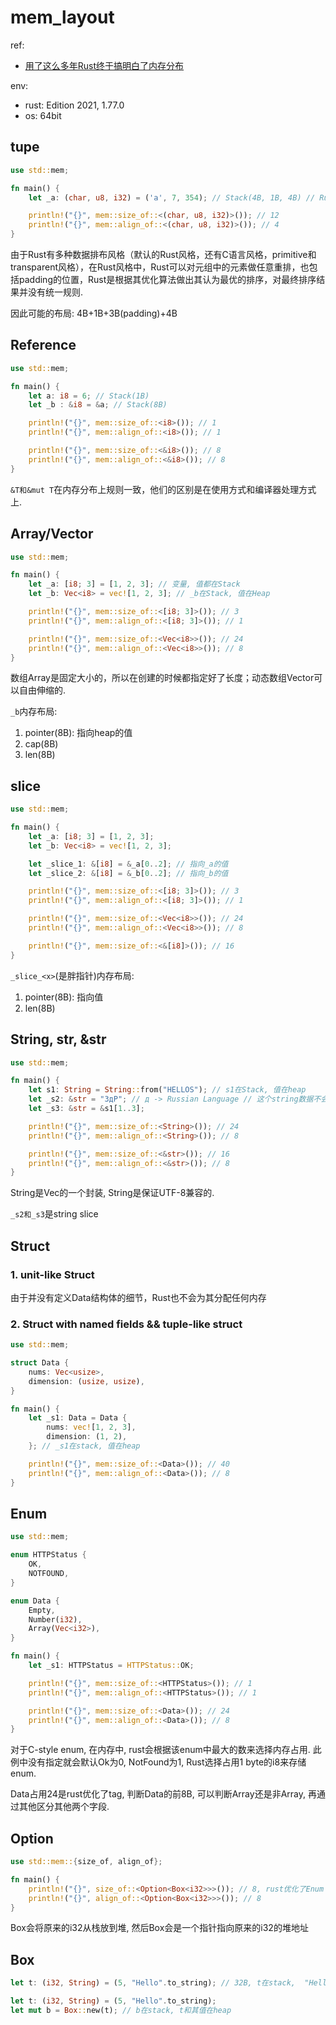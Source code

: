 # mem_layout
ref:
- [用了这么多年Rust终于搞明白了内存分布](https://zhuanlan.zhihu.com/p/624552143)

env:
- rust: Edition 2021, 1.77.0
- os: 64bit

## tupe
```rust
use std::mem;

fn main() {
    let _a: (char, u8, i32) = ('a', 7, 354); // Stack(4B, 1B, 4B) // Rust会选择Tuple中对齐值最大的元素为_a该元组的对齐值, 因此alignment是4

    println!("{}", mem::size_of::<(char, u8, i32)>()); // 12
    println!("{}", mem::align_of::<(char, u8, i32)>()); // 4
}
```

由于Rust有多种数据排布风格（默认的Rust风格，还有C语言风格，primitive和transparent风格），在Rust风格中，Rust可以对元组中的元素做任意重排，也包括padding的位置，Rust是根据其优化算法做出其认为最优的排序，对最终排序结果并没有统一规则.

因此可能的布局: 4B+1B+3B(padding)+4B

## Reference
```rust
use std::mem;

fn main() {
    let a: i8 = 6; // Stack(1B)
    let _b : &i8 = &a; // Stack(8B)

    println!("{}", mem::size_of::<i8>()); // 1
    println!("{}", mem::align_of::<i8>()); // 1

    println!("{}", mem::size_of::<&i8>()); // 8
    println!("{}", mem::align_of::<&i8>()); // 8
}
```

`&T和&mut T`在内存分布上规则一致，他们的区别是在使用方式和编译器处理方式上.

## Array/Vector
```rust
use std::mem;

fn main() {
    let _a: [i8; 3] = [1, 2, 3]; // 变量, 值都在Stack
    let _b: Vec<i8> = vec![1, 2, 3]; // _b在Stack, 值在Heap

    println!("{}", mem::size_of::<[i8; 3]>()); // 3
    println!("{}", mem::align_of::<[i8; 3]>()); // 1

    println!("{}", mem::size_of::<Vec<i8>>()); // 24
    println!("{}", mem::align_of::<Vec<i8>>()); // 8
}
```

数组Array是固定大小的，所以在创建的时候都指定好了长度；动态数组Vector可以自由伸缩的.

`_b`内存布局:
1. pointer(8B): 指向heap的值
1. cap(8B)
1. len(8B)

## slice
```rust
use std::mem;

fn main() {
    let _a: [i8; 3] = [1, 2, 3];
    let _b: Vec<i8> = vec![1, 2, 3];

    let _slice_1: &[i8] = &_a[0..2]; // 指向_a的值
    let _slice_2: &[i8] = &_b[0..2]; // 指向_b的值

    println!("{}", mem::size_of::<[i8; 3]>()); // 3
    println!("{}", mem::align_of::<[i8; 3]>()); // 1

    println!("{}", mem::size_of::<Vec<i8>>()); // 24
    println!("{}", mem::align_of::<Vec<i8>>()); // 8

    println!("{}", mem::size_of::<&[i8]>()); // 16
}
```



`_slice_<x>`(是胖指针)内存布局:
1. pointer(8B): 指向值
1. len(8B)

## String, str, &str
```rust
use std::mem;

fn main() {
    let s1: String = String::from("HELLOS"); // s1在Stack, 值在heap
    let _s2: &str = "ЗдP"; // д -> Russian Language // 这个string数据不会存储在堆heap上，而是会直接存在编译后的二进制中，同时具有static生命周期, 在程序的只读内存里
    let _s3: &str = &s1[1..3];

    println!("{}", mem::size_of::<String>()); // 24
    println!("{}", mem::align_of::<String>()); // 8

    println!("{}", mem::size_of::<&str>()); // 16
    println!("{}", mem::align_of::<&str>()); // 8
}
```

String是Vec的一个封装, String是保证UTF-8兼容的.

`_s2和_s3`是string slice

## Struct
### 1. unit-like Struct
由于并没有定义Data结构体的细节，Rust也不会为其分配任何内存

### 2. Struct with named fields && tuple-like struct
```rust
use std::mem;

struct Data {
    nums: Vec<usize>,
    dimension: (usize, usize),
}

fn main() {
    let _s1: Data = Data {
        nums: vec![1, 2, 3],
        dimension: (1, 2),
    }; // _s1在stack, 值在heap

    println!("{}", mem::size_of::<Data>()); // 40
    println!("{}", mem::align_of::<Data>()); // 8
}
```

## Enum
```rust
use std::mem;

enum HTTPStatus {
    OK,
    NOTFOUND,
}

enum Data {
    Empty,
    Number(i32),
    Array(Vec<i32>),
}

fn main() {
    let _s1: HTTPStatus = HTTPStatus::OK;

    println!("{}", mem::size_of::<HTTPStatus>()); // 1
    println!("{}", mem::align_of::<HTTPStatus>()); // 1

    println!("{}", mem::size_of::<Data>()); // 24
    println!("{}", mem::align_of::<Data>()); // 8
}
```

对于C-style enum, 在内存中, rust会根据该enum中最大的数来选择内存占用. 此例中没有指定就会默认Ok为0, NotFound为1, Rust选择占用1 byte的i8来存储enum.

Data占用24是rust优化了tag, 判断Data的前8B, 可以判断Array还是非Array, 再通过其他区分其他两个字段.

## Option
```rust
use std::mem::{size_of, align_of};

fn main() {
    println!("{}", size_of::<Option<Box<i32>>>()); // 8, rust优化了Enum tag: Rust对于类似Box这样的不允许为null的SmartPointer进行了优化, null和非null代替了tag
    println!("{}", align_of::<Option<Box<i32>>>()); // 8
}
```

Box会将原来的i32从栈放到堆, 然后Box会是一个指针指向原来的i32的堆地址

## Box
```rust
let t: (i32, String) = (5, "Hello".to_string); // 32B, t在stack,  "Hello"在heap
```

```rust
let t: (i32, String) = (5, "Hello".to_string);
let mut b = Box::new(t); // b在stack, t和其值在heap
```